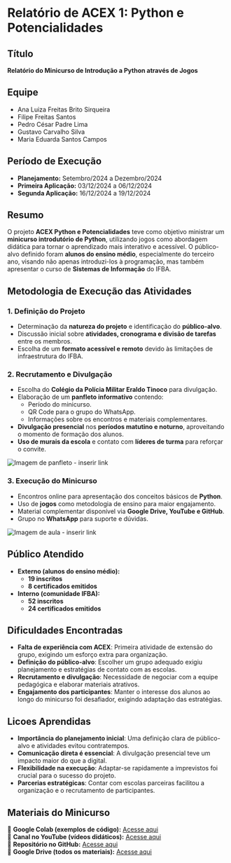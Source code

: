 # **Relatório de ACEX 1: Python e Potencialidades**

## **Título**
**Relatório do Minicurso de Introdução a Python através de Jogos**

## **Equipe**
- Ana Luiza Freitas Brito Sirqueira  
- Filipe Freitas Santos  
- Pedro César Padre Lima  
- Gustavo Carvalho Silva  
- Maria Eduarda Santos Campos  

## **Período de Execução**
- **Planejamento:** Setembro/2024 a Dezembro/2024  
- **Primeira Aplicação:** 03/12/2024 a 06/12/2024  
- **Segunda Aplicação:** 16/12/2024 a 19/12/2024  

## **Resumo**
O projeto **ACEX Python e Potencialidades** teve como objetivo ministrar um **minicurso introdutório de Python**, utilizando jogos como abordagem didática para tornar o aprendizado mais interativo e acessível. O público-alvo definido foram **alunos do ensino médio**, especialmente do terceiro ano, visando não apenas introduzi-los à programação, mas também apresentar o curso de **Sistemas de Informação** do IFBA.

## **Metodologia de Execução das Atividades**

### **1. Definição do Projeto**
- Determinação da **natureza do projeto** e identificação do **público-alvo**.  
- Discussão inicial sobre **atividades, cronograma e divisão de tarefas** entre os membros.  
- Escolha de um **formato acessível e remoto** devido às limitações de infraestrutura do IFBA.  

### **2. Recrutamento e Divulgação**
- Escolha do **Colégio da Polícia Militar Eraldo Tinoco** para divulgação.  
- Elaboração de um **panfleto informativo** contendo:
  - Período do minicurso.  
  - QR Code para o grupo do WhatsApp.  
  - Informações sobre os encontros e materiais complementares.  
- **Divulgação presencial** nos **períodos matutino e noturno**, aproveitando o momento de formação dos alunos.  
- **Uso de murais da escola** e contato com **líderes de turma** para reforçar o convite.  

![Imagem de panfleto - inserir link](#)

### **3. Execução do Minicurso**
- Encontros online para apresentação dos conceitos básicos de **Python**.  
- Uso de **jogos** como metodologia de ensino para maior engajamento.  
- Material complementar disponível via **Google Drive, YouTube e GitHub**.  
- Grupo no **WhatsApp** para suporte e dúvidas.  

![Imagem de aula - inserir link](#)

## **Público Atendido**
- **Externo (alunos do ensino médio):**  
  - **19 inscritos**  
  - **8 certificados emitidos**  
- **Interno (comunidade IFBA):**  
  - **52 inscritos**  
  - **24 certificados emitidos**  

## **Dificuldades Encontradas**
- **Falta de experiência com ACEX**: Primeira atividade de extensão do grupo, exigindo um esforço extra para organização.  
- **Definição do público-alvo**: Escolher um grupo adequado exigiu planejamento e estratégias de contato com as escolas.  
- **Recrutamento e divulgação**: Necessidade de negociar com a equipe pedagógica e elaborar materiais atrativos.  
- **Engajamento dos participantes**: Manter o interesse dos alunos ao longo do minicurso foi desafiador, exigindo adaptação das estratégias.  

## **Licoes Aprendidas**
- **Importância do planejamento inicial**: Uma definição clara de público-alvo e atividades evitou contratempos.  
- **Comunicação direta é essencial**: A divulgação presencial teve um impacto maior do que a digital.  
- **Flexibilidade na execução**: Adaptar-se rapidamente a imprevistos foi crucial para o sucesso do projeto.  
- **Parcerias estratégicas**: Contar com escolas parceiras facilitou a organização e o recrutamento de participantes.  

## **Materiais do Minicurso**
📌 **Google Colab (exemplos de código):** [Acesse aqui](https://colab.research.google.com/drive/1aMICD19jt2kV08z7pHlrgV99VFrQHtst?authuser=1#scrollTo=22gCbOzUjwEK)  
📌 **Canal no YouTube (vídeos didáticos):** [Acesse aqui](https://youtube.com/@minicurso_pythonjogos?si=iqjkrGYYEklKDI2a)  
📌 **Repositório no GitHub:** [Acesse aqui](https://github.com/AcexPython-IFBA)  
📌 **Google Drive (todos os materiais):** [Acesse aqui](https://drive.google.com/drive/folders/16Ww0Regz7Rdc5xKdup6pGpMaxT-gq8dF?usp=drive_link) 

